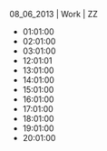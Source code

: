 08_06_2013 | Work | ZZ 
* 01:01:00
* 02:01:00
* 03:01:00
* 12:01:01
* 13:01:00
* 14:01:00
* 15:01:00
* 16:01:00
* 17:01:00
* 18:01:00
* 19:01:00
* 20:01:00
